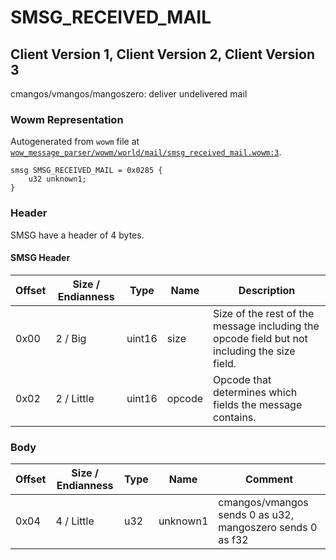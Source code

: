# SMSG_RECEIVED_MAIL

## Client Version 1, Client Version 2, Client Version 3

cmangos/vmangos/mangoszero: deliver undelivered mail

### Wowm Representation

Autogenerated from `wowm` file at [`wow_message_parser/wowm/world/mail/smsg_received_mail.wowm:3`](https://github.com/gtker/wow_messages/tree/main/wow_message_parser/wowm/world/mail/smsg_received_mail.wowm#L3).
```rust,ignore
smsg SMSG_RECEIVED_MAIL = 0x0285 {
    u32 unknown1;
}
```
### Header

SMSG have a header of 4 bytes.

#### SMSG Header

| Offset | Size / Endianness | Type   | Name   | Description |
| ------ | ----------------- | ------ | ------ | ----------- |
| 0x00   | 2 / Big           | uint16 | size   | Size of the rest of the message including the opcode field but not including the size field.|
| 0x02   | 2 / Little        | uint16 | opcode | Opcode that determines which fields the message contains.|

### Body

| Offset | Size / Endianness | Type | Name | Comment |
| ------ | ----------------- | ---- | ---- | ------- |
| 0x04 | 4 / Little | u32 | unknown1 | cmangos/vmangos sends 0 as u32, mangoszero sends 0 as f32 |

